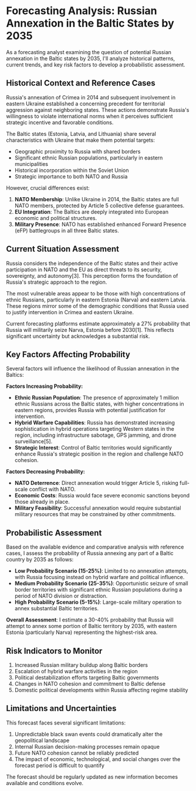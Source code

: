 # Forecasting Analysis: Russian Annexation in the Baltic States by 2035

As a forecasting analyst examining the question of potential Russian annexation in the Baltic states by 2035, I'll analyze historical patterns, current trends, and key risk factors to develop a probabilistic assessment.

## Historical Context and Reference Cases

Russia's annexation of Crimea in 2014 and subsequent involvement in eastern Ukraine established a concerning precedent for territorial aggression against neighboring states. These actions demonstrate Russia's willingness to violate international norms when it perceives sufficient strategic incentive and favorable conditions.

The Baltic states (Estonia, Latvia, and Lithuania) share several characteristics with Ukraine that make them potential targets:

- Geographic proximity to Russia with shared borders
- Significant ethnic Russian populations, particularly in eastern municipalities
- Historical incorporation within the Soviet Union
- Strategic importance to both NATO and Russia

However, crucial differences exist:

1. **NATO Membership**: Unlike Ukraine in 2014, the Baltic states are full NATO members, protected by Article 5 collective defense guarantees.
2. **EU Integration**: The Baltics are deeply integrated into European economic and political structures.
3. **Military Presence**: NATO has established enhanced Forward Presence (eFP) battlegroups in all three Baltic states.

## Current Situation Assessment

Russia considers the independence of the Baltic states and their active participation in NATO and the EU as direct threats to its security, sovereignty, and autonomy[3]. This perception forms the foundation of Russia's strategic approach to the region.

The most vulnerable areas appear to be those with high concentrations of ethnic Russians, particularly in eastern Estonia (Narva) and eastern Latvia. These regions mirror some of the demographic conditions that Russia used to justify intervention in Crimea and eastern Ukraine.

Current forecasting platforms estimate approximately a 27% probability that Russia will militarily seize Narva, Estonia before 2030[1]. This reflects significant uncertainty but acknowledges a substantial risk.

## Key Factors Affecting Probability

Several factors will influence the likelihood of Russian annexation in the Baltics:

**Factors Increasing Probability:**

- **Ethnic Russian Population**: The presence of approximately 1 million ethnic Russians across the Baltic states, with higher concentrations in eastern regions, provides Russia with potential justification for intervention.
- **Hybrid Warfare Capabilities**: Russia has demonstrated increasing sophistication in hybrid operations targeting Western states in the region, including infrastructure sabotage, GPS jamming, and drone surveillance[5].
- **Strategic Interest**: Control of Baltic territories would significantly enhance Russia's strategic position in the region and challenge NATO cohesion.

**Factors Decreasing Probability:**

- **NATO Deterrence**: Direct annexation would trigger Article 5, risking full-scale conflict with NATO.
- **Economic Costs**: Russia would face severe economic sanctions beyond those already in place.
- **Military Feasibility**: Successful annexation would require substantial military resources that may be constrained by other commitments.

## Probabilistic Assessment

Based on the available evidence and comparative analysis with reference cases, I assess the probability of Russia annexing any part of a Baltic country by 2035 as follows:

- **Low Probability Scenario (15-25%)**: Limited to no annexation attempts, with Russia focusing instead on hybrid warfare and political influence.
- **Medium Probability Scenario (25-35%)**: Opportunistic seizure of small border territories with significant ethnic Russian populations during a period of NATO division or distraction.
- **High Probability Scenario (5-15%)**: Large-scale military operation to annex substantial Baltic territories.

**Overall Assessment**: I estimate a 30-40% probability that Russia will attempt to annex some portion of Baltic territory by 2035, with eastern Estonia (particularly Narva) representing the highest-risk area.

## Risk Indicators to Monitor

1. Increased Russian military buildup along Baltic borders
2. Escalation of hybrid warfare activities in the region
3. Political destabilization efforts targeting Baltic governments
4. Changes in NATO cohesion and commitment to Baltic defense
5. Domestic political developments within Russia affecting regime stability

## Limitations and Uncertainties

This forecast faces several significant limitations:

1. Unpredictable black swan events could dramatically alter the geopolitical landscape
2. Internal Russian decision-making processes remain opaque
3. Future NATO cohesion cannot be reliably predicted
4. The impact of economic, technological, and social changes over the forecast period is difficult to quantify

The forecast should be regularly updated as new information becomes available and conditions evolve.